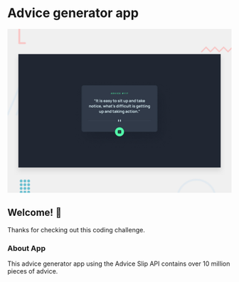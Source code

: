 # Advice generator app

![Design preview for the Advice generator app coding challenge](./design/desktop-preview.jpg)

## Welcome! 👋

Thanks for checking out this coding challenge.

### About App

This advice generator app using the Advice Slip API contains  over 10 million pieces of advice.

